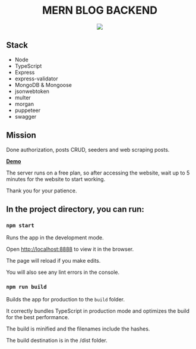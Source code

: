 <h1 align="center">MERN BLOG BACKEND</h1>

<p align="center">
    <img align="center" src="https://user-images.githubusercontent.com/53624093/207124607-c2a9c82d-e1d6-4d23-92b2-b23dc61fadb2.gif">
</p>


## Stack

- Node
- TypeScript
- Express
- express-validator
- MongoDB & Mongoose
- jsonwebtoken
- multer
- morgan
- puppeteer
- swagger

## Mission

Done authorization, posts CRUD,  seeders and web scraping posts.

**[Demo](https://mern-blog-backend.onrender.com/api/api-docs/)**

The server runs on a free plan, so after accessing the website, wait up to 5 minutes for the website to start working. 

Thank you for your patience.

## In the project directory, you can run:

### `npm start`

Runs the app in the development mode.

Open [http://localhost:8888](http://localhost:8888) to view it in the browser.

The page will reload if you make edits.

You will also see any lint errors in the console.

### `npm run build`

Builds the app for production to the `build` folder.

It correctly bundles TypeScript in production mode and optimizes the build for the best performance.

The build is minified and the filenames include the hashes.

The build destination is in the /dist folder.

